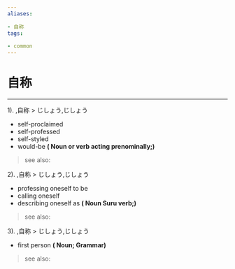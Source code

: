 ```yaml
---
aliases:
    
- 自称
tags:
    
- common
---
```


# 自称
---
1).
,自称 > じしょう,じしょう

- self-proclaimed
- self-professed
- self-styled
- would-be
**( Noun or verb acting prenominally;)**
> see also: 
            
2).
,自称 > じしょう,じしょう

- professing oneself to be
- calling oneself
- describing oneself as
**( Noun Suru verb;)**
> see also: 
            
3).
,自称 > じしょう,じしょう

- first person
**( Noun; Grammar)**
> see also: 
            